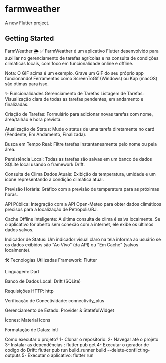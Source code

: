 # farmweather

A new Flutter project.

## Getting Started

FarmWeather 🌦️ ✅
FarmWeather é um aplicativo Flutter desenvolvido para auxiliar no gerenciamento de tarefas agrícolas e na consulta de condições climáticas locais, com foco em funcionalidade online e offline.

Nota: O GIF acima é um exemplo. Grave um GIF do seu próprio app funcionando! Ferramentas como ScreenToGif (Windows) ou Kap (macOS) são ótimas para isso.

✨ Funcionalidades
Gerenciamento de Tarefas
Listagem de Tarefas: Visualização clara de todas as tarefas pendentes, em andamento e finalizadas.

Criação de Tarefas: Formulário para adicionar novas tarefas com nome, área/talhão e hora prevista.

Atualização de Status: Mude o status de uma tarefa diretamente no card (Pendente, Em Andamento, Finalizada).

Busca em Tempo Real: Filtre tarefas instantaneamente pelo nome ou pela área.

Persistência Local: Todas as tarefas são salvas em um banco de dados SQLite local usando o framework Drift.

Consulta de Clima
Dados Atuais: Exibição da temperatura, umidade e um ícone representando a condição climática atual.

Previsão Horária: Gráfico com a previsão de temperatura para as próximas horas.

API Pública: Integração com a API Open-Meteo para obter dados climáticos precisos para a localização de Petrópolis/RJ.

Cache Offline Inteligente: A última consulta de clima é salva localmente. Se o aplicativo for aberto sem conexão com a internet, ele exibe os últimos dados salvos.

Indicador de Status: Um indicador visual claro na tela informa ao usuário se os dados exibidos são "Ao Vivo" (da API) ou "Em Cache" (salvos localmente).

🛠️ Tecnologias Utilizadas
Framework: Flutter

Linguagem: Dart

Banco de Dados Local: Drift (SQLite)

Requisições HTTP: http

Verificação de Conectividade: connectivity_plus

Gerenciamento de Estado: Provider & StatefulWidget

Ícones: Material Icons

Formatação de Datas: intl

Como executar o projeto?
1- Clonar o repositorio: 
2- Navegar até o projeto
3- Instalar as dependências : flutter pub get
4- Executar o gerador de codigo do Drift: flutter pub run build_runner build --delete-conflicting-outputs
5- Executar o aplicativo: flutter run
